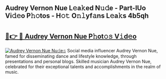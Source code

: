 ## Audrey Vernon Nue L𝚎a𝚔ed N𝚞𝚍e - Part-IUo Vi𝚍𝚎o P𝚑𝚘tos - H𝚘𝚝 O𝚗𝚕yf𝚊ns L𝚎a𝚔s 4b5qh

# <h2><a href="http://kfa18y.oniu.top/?m=Audrey+Vernon+Nue">🔗👉 🔴 Audrey Vernon Nue P𝚑ot𝚘𝚜 V𝚒d𝚎o</a></h2>

[![Audrey Vernon Nue Nu𝚍e𝚜](https://i.imgur.com/0qMVB7G.gif)](http://kfa18y.oniu.top/?m=Audrey+Vernon+Nue)
Social media influencer Audrey Vernon Nue, famed for disseminating dance and lifestyle knowledge, through presentations and personal blogs. Skilled musician Audrey Vernon Nue, celebrated for their exceptional talents and accomplishments in the realm of music.  
